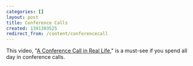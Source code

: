 ```yaml
---
categories: []
layout: post
title: Conference Calls
created: 1391303525
redirect_from: /content/conferencecall
---
```

This video, "[A Conference Call in Real Life](http://www.youtube.com/watch?v=DYu_bGbZiiQ)," is a must-see if you spend all day in conference calls.
